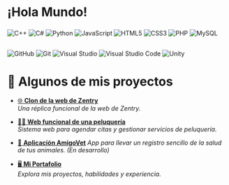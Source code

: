 # ¡Hola Mundo!

### 
![C++](https://img.icons8.com/color/48/000000/c-plus-plus-logo.png)
![C#](https://img.icons8.com/color/48/000000/c-sharp-logo.png)
![Python](https://img.icons8.com/color/48/000000/python.png)
![JavaScript](https://img.icons8.com/color/48/000000/javascript.png)
![HTML5](https://img.icons8.com/color/48/000000/html-5.png)
![CSS3](https://img.icons8.com/color/48/000000/css3.png)
![PHP](https://img.icons8.com/officel/48/000000/php-logo.png)
![MySQL](https://img.icons8.com/ios-filled/50/FFFFFF/mysql-logo.png)




## 
![GitHub](https://img.icons8.com/ios-glyphs/50/FFFFFF/github.png)
![Git](https://img.icons8.com/color/48/000000/git.png)
![Visual Studio](https://img.icons8.com/color/48/000000/visual-studio-2022.png)
![Visual Studio Code](https://img.icons8.com/fluency/48/000000/visual-studio-code-2019.png)
![Unity](https://img.icons8.com/ios-filled/50/FFFFFF/unity.png)

# 🌟 Algunos de mis proyectos

- [🌐 **Clon de la web de Zentry**](https://clon-zentry.vercel.app/)  
  *Una réplica funcional de la web de Zentry.*

- [💇‍♂️ **Web funcional de una peluquería**](https://demopeluqueriaweb.sfo1.zeabur.app/)  
  *Sistema web para agendar citas y gestionar servicios de peluquería.*

- [🐾 **Aplicación AmigoVet**](https://www.amigovet.app/)
  *App para llevar un registro sencillo de la salud de tus animales.* *(En desarrollo)*

- [🖥️ **Mi Portafolio**](https://juanmera.site/)  
  *Explora mis proyectos, habilidades y experiencia.*


